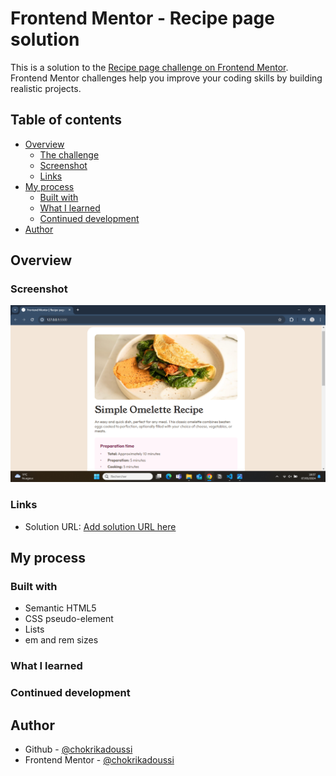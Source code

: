 # Frontend Mentor - Recipe page solution

This is a solution to the [Recipe page challenge on Frontend Mentor](https://www.frontendmentor.io/challenges/recipe-page-KiTsR8QQKm). Frontend Mentor challenges help you improve your coding skills by building realistic projects. 

## Table of contents

- [Overview](#overview)
  - [The challenge](#the-challenge)
  - [Screenshot](#screenshot)
  - [Links](#links)
- [My process](#my-process)
  - [Built with](#built-with)
  - [What I learned](#what-i-learned)
  - [Continued development](#continued-development)
- [Author](#author)


## Overview

### Screenshot

![](./assets/images/screenshot.png)

### Links

- Solution URL: [Add solution URL here](https://your-solution-url.com)

## My process

### Built with

- Semantic HTML5
- CSS pseudo-element
- Lists
- em and rem sizes


### What I learned



### Continued development


## Author

- Github - [@chokrikadoussi](https://github.com/chokrikadoussi)
- Frontend Mentor - [@chokrikadoussi](https://www.frontendmentor.io/profile/chokrikadoussi)
